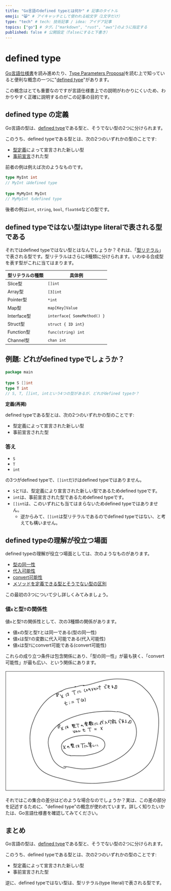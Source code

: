 ```yaml
---
title: "Go言語のdefined typeとは何か" # 記事のタイトル
emoji: "😸" # アイキャッチとして使われる絵文字（1文字だけ）
type: "tech" # tech: 技術記事 / idea: アイデア記事
topics: ["go"] # タグ。["markdown", "rust", "aws"]のように指定する
published: false # 公開設定（falseにすると下書き）
---
```

# defined type

[Go言語仕様書](https://golang.org/ref/spec)を読み進めたり、[Type Parameters Proposal](https://go.googlesource.com/proposal/+/refs/heads/master/design/go2draft-type-parameters.md)を読む上で知っていると便利な概念の一つに"[defined type](https://golang.org/ref/spec#Type_definitions)"があります。

この概念はとても重要なのですが言語仕様書上での説明がわかりにくいため、わかりやすく正確に説明するのがこの記事の目的です。

## defined type の定義

Go言語の型は、[defined type](https://golang.org/ref/spec#Type_definitions)である型と、そうでない型の2つに分けられます。

このうち、defined typeである型とは、次の2つのいずれかの型のことです:

- [型定義](https://golang.org/ref/spec#Type_definitions)によって宣言された新しい型
- [事前宣言](https://golang.org/ref/spec#Predeclared_identifiers)された型

前者の例は例えば次のようなものです。

```go
type MyInt int
// MyInt はdefined type

type MyMyInt MyInt
// MyMyInt もdefined type
```

後者の例は`int`, `string`, `bool`, `float64`などの型です。


## defined typeではない型はtype literalで表される型である

それではdefined typeではない型とはなんでしょうか？それは、「[型リテラル](https://golang.org/ref/spec#TypeLit)」で表される型です。型リテラルはさらに8種類に分けられます。いわゆる合成型を表す型がこれに当てはまります。

| 型リテラルの種類 | 具体例 |
| ---- | ---- |
| Slice型 | `[]int` | 
| Array型| `[3]int`| 
| Pointer型| `*int`| 
| Map型| `map[Key]Value`| 
| Interface型| `interface{ SomeMethod() }`| 
| Struct型| `struct { ID int}`| 
| Function型| `func(string) int`| 
| Channel型| `chan int`| 

## 例題: どれがdefined typeでしょうか？

```go
package main

type S []int
type T int
// S, T, []int, intという4つの型があるが、どれがdefined typeか？
```

**定義(再掲)**

defined typeである型とは、次の2つのいずれかの型のことです:

- 型定義によって宣言された新しい型
- 事前宣言された型

### 答え

- `S`
- `T`
- `int`

の3つがdefined typeで、`[]int`だけはdefined typeではありません。

- `S`と`T`は、型定義により宣言された新しい型であるためdefined typeです。
- `int`は、事前宣言された型であるためdefined typeです。
- `[]int`は、このいずれにも当てはまらないためdefined typeではありません。
  - 逆からみて、`[]int`は型リテラルであるのでdefined typeではない、と考えても構いません。

## defined typeの理解が役立つ場面

defined typeの理解が役立つ場面としては、次のようなものがあります。

- [型の同一性](https://golang.org/ref/spec#Type_identity)
- [代入可能性](https://golang.org/ref/spec#Assignability)
- [convert可能性](https://golang.org/ref/spec#Conversions)
- [メソッドを定義できる型とそうでない型の区別](https://golang.org/ref/spec#Method_declarations)

この最初の3つについて少し詳しくみてみましょう。

### 値`x`と型`T`の関係性

値`x`と型`T`の関係性として、次の3種類の関係があります。

- 値`x`の型と型`T`とは同一である(型の同一性)
- 値`x`は型`T`の変数に代入可能である(代入可能性)
- 値`x`は型`T`にconvert可能である(convert可能性)

これらの成り立つ条件は包含関係にあり、「型の同一性」が最も狭く、「convert可能性」が最も広い、という関係にあります。

![値xと型Tの関係性](./img/go-definedtypes.png)


それではこの集合の差分はどのような場合なのでしょうか？実は、この差の部分を記述するために、"defined type"の概念が使われています。詳しく知りたいかたは、Go言語仕様書を確認してみてください。

## まとめ

Go言語の型は、[defined type](https://golang.org/ref/spec#Type_definitions)である型と、そうでない型の2つに分けられます。

このうち、defined typeである型とは、次の2つのいずれかの型のことです:

- 型定義によって宣言された新しい型
- 事前宣言された型

逆に、defined typeではない型は、型リテラル(type literal)で表される型です。



